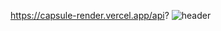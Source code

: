 https://capsule-render.vercel.app/api?
![header](https://capsule-render.vercel.app/api?type=waving&color=auto&height=300&section=header&text=Minseon%20Github&fontSize=90)

